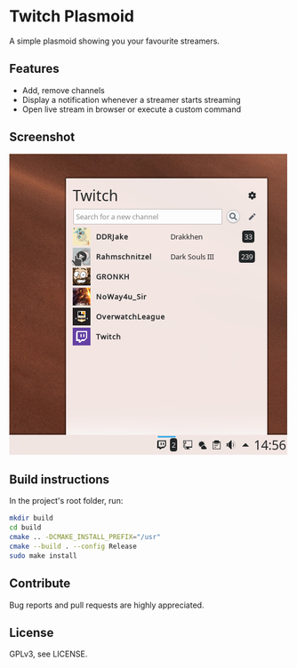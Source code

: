 Twitch Plasmoid
===============
A simple plasmoid showing you your favourite streamers. 

Features
--------
* Add, remove channels
* Display a notification whenever a streamer starts streaming
* Open live stream in browser or execute a custom command

Screenshot
----------
![Screenshot](/twitch-plasmoid.png)

Build instructions
------------------
In the project's root folder, run:
```bash
mkdir build
cd build
cmake .. -DCMAKE_INSTALL_PREFIX="/usr"
cmake --build . --config Release
sudo make install
```

Contribute
------------------
Bug reports and pull requests are highly appreciated.

License
------------------
GPLv3, see LICENSE.
